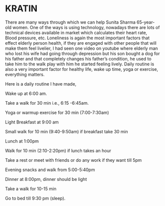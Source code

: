 # KRATIN

There are many ways through which we can help Sunita Sharma 65-year-old women. One of the ways is using technology, nowadays there are lots of technical devices available in market which calculates their heart rate, Blood pressure, etc. Loneliness is again the most important factors that effect elderly person health, if they are engaged with other people that will make them feel livelier, I had seen one video on youtube where elderly man who lost his wife had going through depression but his son bought a dog for his father and that completely changes his father’s condition, he used to take him to the walk play with him he started feeling lively. Daily routine is also a very important factor for healthy life, wake up time, yoga or exercise, everything matters.

Here is a daily routine I have made,

Wake up at 6:00 am.

Take a walk for 30 min i.e., 6:15 -6:45am.

Yoga or warmup exercise for 30 min (7:00-7:30am)

Light Breakfast at 9:00 am

Small walk for 10 min (9:40-9:50am) if breakfast take 30 min

Lunch at 1:00pm

Walk for 10 min (2:10-2:20pm) if lunch takes an hour

Take a rest or meet with friends or do any work if they want till 5pm

Evening snacks and walk from 5:00-5:40pm

Dinner at 8:00pm, dinner should be light

Take a walk for 10-15 min

Go to bed till 9:30 pm (sleep).
